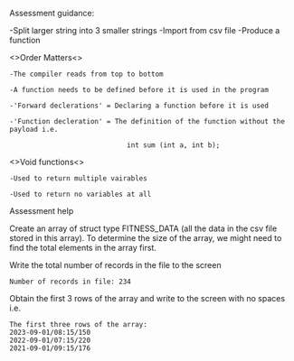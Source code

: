 Assessment guidance:

-Split larger string into 3 smaller strings
-Import from csv file
-Produce a function 

<>Order Matters<>

    -The compiler reads from top to bottom

    -A function needs to be defined before it is used in the program

    -'Forward declerations' = Declaring a function before it is used

    -'Function decleration' = The definition of the function without the payload i.e.

                                 int sum (int a, int b);


<>Void functions<>

    -Used to return multiple vairables

    -Used to return no variables at all



Assessment help

Create an array of struct type FITNESS_DATA (all the data in the csv file stored in this array). To determine the size of the array, we might need to find the total elements in the array first.

Write the total number of records in the file to the screen

    Number of records in file: 234

Obtain the first 3 rows of the array and write to the screen with no spaces i.e. 

    The first three rows of the array:
    2023-09-01/08:15/150
    2022-09-01/07:15/220
    2021-09-01/09:15/176




